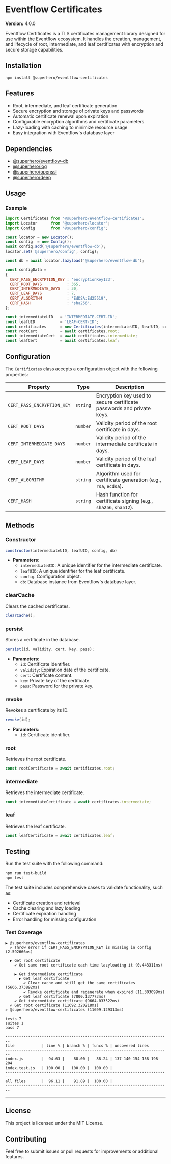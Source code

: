 # Eventflow Certificates

**Version:** 4.0.0

Eventflow Certificates is a TLS certificates management library designed for use within the Eventflow ecosystem. It handles the creation, management, and lifecycle of root, intermediate, and leaf certificates with encryption and secure storage capabilities.

## Installation

```bash
npm install @superhero/eventflow-certificates
```

## Features

- Root, intermediate, and leaf certificate generation
- Secure encryption and storage of private keys and passwords
- Automatic certificate renewal upon expiration
- Configurable encryption algorithms and certificate parameters
- Lazy-loading with caching to minimize resource usage
- Easy integration with Eventflow's database layer

## Dependencies

- [@superhero/eventflow-db](https://npmjs.com/package/@superhero/eventflow-db)
- [@superhero/log](https://npmjs.com/package/@superhero/log)
- [@superhero/openssl](https://npmjs.com/package/@superhero/openssl)
- [@superhero/deep](https://npmjs.com/package/@superhero/deep)

## Usage

### Example

```javascript
import Certificates from '@superhero/eventflow-certificates';
import Locator      from '@superhero/locator';
import Config       from '@superhero/config';

const locator = new Locator();
const config  = new Config();
await config.add('@superhero/eventflow-db');
locator.set('@superhero/config', config);

const db = await locator.lazyload('@superhero/eventflow-db');

const configData = 
{
  CERT_PASS_ENCRYPTION_KEY : 'encryptionKey123',
  CERT_ROOT_DAYS           : 365,
  CERT_INTERMEDIATE_DAYS   : 30,
  CERT_LEAF_DAYS           : 7,
  CERT_ALGORITHM           : 'EdDSA:Ed25519',
  CERT_HASH                : 'sha256',
};

const intermediateUID   = 'INTERMEDIATE-CERT-ID';
const leafUID           = 'LEAF-CERT-ID';
const certificates      = new Certificates(intermediateUID, leafUID, configData, db);
const rootCert          = await certificates.root;
const intermediateCert  = await certificates.intermediate;
const leafCert          = await certificates.leaf;
```

## Configuration

The `Certificates` class accepts a configuration object with the following properties:

| Property                  | Type     | Description                                                                 |
|---------------------------|----------|-----------------------------------------------------------------------------|
| `CERT_PASS_ENCRYPTION_KEY`| `string` | Encryption key used to secure certificate passwords and private keys.       |
| `CERT_ROOT_DAYS`          | `number` | Validity period of the root certificate in days.                            |
| `CERT_INTERMEDIATE_DAYS`  | `number` | Validity period of the intermediate certificate in days.                    |
| `CERT_LEAF_DAYS`          | `number` | Validity period of the leaf certificate in days.                            |
| `CERT_ALGORITHM`          | `string` | Algorithm used for certificate generation (e.g., `rsa`, `ecdsa`).           |
| `CERT_HASH`               | `string` | Hash function for certificate signing (e.g., `sha256`, `sha512`).           |

## Methods

### Constructor

```javascript
constructor(intermediateUID, leafUID, config, db)
```

- **Parameters:**
  - `intermediateUID`: A unique identifier for the intermediate certificate.
  - `leafUID`: A unique identifier for the leaf certificate.
  - `config`: Configuration object.
  - `db`: Database instance from Eventflow's database layer.

### clearCache

Clears the cached certificates.

```javascript
clearCache();
```

### persist

Stores a certificate in the database.

```javascript
persist(id, validity, cert, key, pass);
```

- **Parameters:**
  - `id`: Certificate identifier.
  - `validity`: Expiration date of the certificate.
  - `cert`: Certificate content.
  - `key`: Private key of the certificate.
  - `pass`: Password for the private key.

### revoke

Revokes a certificate by its ID.

```javascript
revoke(id);
```

- **Parameters:**
  - `id`: Certificate identifier.

### root

Retrieves the root certificate.

```javascript
const rootCertificate = await certificates.root;
```

### intermediate

Retrieves the intermediate certificate.

```javascript
const intermediateCertificate = await certificates.intermediate;
```

### leaf

Retrieves the leaf certificate.

```javascript
const leafCertificate = await certificates.leaf;
```

## Testing

Run the test suite with the following command:

```bash
npm run test-build
npm test
```

The test suite includes comprehensive cases to validate functionality, such as:

- Certificate creation and retrieval
- Cache clearing and lazy loading
- Certificate expiration handling
- Error handling for missing configuration

### Test Coverage

```
▶ @superhero/eventflow-certificates
  ✔ Throw error if CERT_PASS_ENCRYPTION_KEY is missing in config (2.592666ms)

  ▶ Get root certificate
    ✔ Get same root certificate each time lazyloading it (0.443311ms)

    ▶ Get intermediate certificate
      ▶ Get leaf certificate
        ✔ Clear cache and still get the same certificates (5666.373892ms)
        ✔ Revoke certificate and regenerate when expired (11.303099ms)
      ✔ Get leaf certificate (7800.137773ms)
    ✔ Get intermediate certificate (9664.033522ms)
  ✔ Get root certificate (11692.320218ms)
✔ @superhero/eventflow-certificates (11699.129313ms)

tests 7
suites 1
pass 7

------------------------------------------------------------------------
file            | line % | branch % | funcs % | uncovered lines
------------------------------------------------------------------------
index.js        |  94.63 |    88.00 |   88.24 | 137-140 154-158 198-204
index.test.js   | 100.00 |   100.00 |  100.00 | 
------------------------------------------------------------------------
all files       |  96.11 |    91.89 |  100.00 | 
------------------------------------------------------------------------
```

---

## License

This project is licensed under the MIT License.

## Contributing

Feel free to submit issues or pull requests for improvements or additional features.
